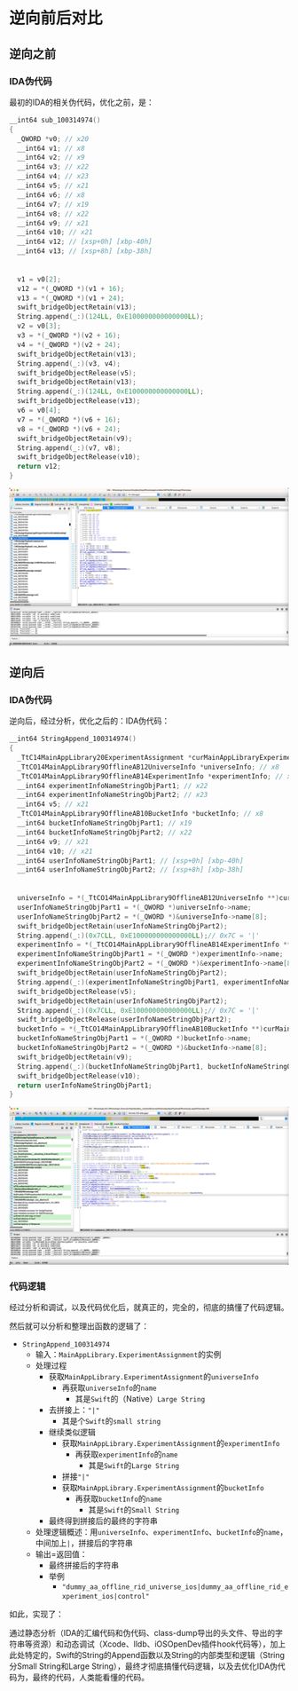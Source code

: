 # 逆向前后对比

## 逆向之前

### IDA伪代码
最初的IDA的相关伪代码，优化之前，是：

```c
__int64 sub_100314974()
{
  _QWORD *v0; // x20
  __int64 v1; // x8
  __int64 v2; // x9
  __int64 v3; // x22
  __int64 v4; // x23
  __int64 v5; // x21
  __int64 v6; // x8
  __int64 v7; // x19
  __int64 v8; // x22
  __int64 v9; // x21
  __int64 v10; // x21
  __int64 v12; // [xsp+0h] [xbp-40h]
  __int64 v13; // [xsp+8h] [xbp-38h]


  v1 = v0[2];
  v12 = *(_QWORD *)(v1 + 16);
  v13 = *(_QWORD *)(v1 + 24);
  swift_bridgeObjectRetain(v13);
  String.append(_:)(124LL, 0xE100000000000000LL);
  v2 = v0[3];
  v3 = *(_QWORD *)(v2 + 16);
  v4 = *(_QWORD *)(v2 + 24);
  swift_bridgeObjectRetain(v13);
  String.append(_:)(v3, v4);
  swift_bridgeObjectRelease(v5);
  swift_bridgeObjectRetain(v13);
  String.append(_:)(124LL, 0xE100000000000000LL);
  swift_bridgeObjectRelease(v13);
  v6 = v0[4];
  v7 = *(_QWORD *)(v6 + 16);
  v8 = *(_QWORD *)(v6 + 24);
  swift_bridgeObjectRetain(v9);
  String.append(_:)(v7, v8);
  swift_bridgeObjectRelease(v10);
  return v12;
}
```

![before_re_ida_sub_100314974](../../../assets/img/before_re_ida_sub_100314974.jpg)

## 逆向后

### IDA伪代码

逆向后，经过分析，优化之后的：IDA伪代码：

```c
__int64 StringAppend_100314974()
{
  _TtC14MainAppLibrary20ExperimentAssignment *curMainAppLibraryExperimentAssignment; // x20
  _TtCO14MainAppLibrary9OfflineAB12UniverseInfo *universeInfo; // x8
  _TtCO14MainAppLibrary9OfflineAB14ExperimentInfo *experimentInfo; // x9
  __int64 experimentInfoNameStringObjPart1; // x22
  __int64 experimentInfoNameStringObjPart2; // x23
  __int64 v5; // x21
  _TtCO14MainAppLibrary9OfflineAB10BucketInfo *bucketInfo; // x8
  __int64 bucketInfoNameStringObjPart1; // x19
  __int64 bucketInfoNameStringObjPart2; // x22
  __int64 v9; // x21
  __int64 v10; // x21
  __int64 userInfoNameStringObjPart1; // [xsp+0h] [xbp-40h]
  __int64 userInfoNameStringObjPart2; // [xsp+8h] [xbp-38h]


  universeInfo = *(_TtCO14MainAppLibrary9OfflineAB12UniverseInfo **)curMainAppLibraryExperimentAssignment->universeInfo;
  userInfoNameStringObjPart1 = *(_QWORD *)universeInfo->name;
  userInfoNameStringObjPart2 = *(_QWORD *)&universeInfo->name[8];
  swift_bridgeObjectRetain(userInfoNameStringObjPart2);
  String.append(_:)(0x7CLL, 0xE100000000000000LL);// 0x7C = '|'
  experimentInfo = *(_TtCO14MainAppLibrary9OfflineAB14ExperimentInfo **)curMainAppLibraryExperimentAssignment->experimentInfo;
  experimentInfoNameStringObjPart1 = *(_QWORD *)experimentInfo->name;
  experimentInfoNameStringObjPart2 = *(_QWORD *)&experimentInfo->name[8];
  swift_bridgeObjectRetain(userInfoNameStringObjPart2);
  String.append(_:)(experimentInfoNameStringObjPart1, experimentInfoNameStringObjPart2);
  swift_bridgeObjectRelease(v5);
  swift_bridgeObjectRetain(userInfoNameStringObjPart2);
  String.append(_:)(0x7CLL, 0xE100000000000000LL);// 0x7C = '|'
  swift_bridgeObjectRelease(userInfoNameStringObjPart2);
  bucketInfo = *(_TtCO14MainAppLibrary9OfflineAB10BucketInfo **)curMainAppLibraryExperimentAssignment->bucketInfo;
  bucketInfoNameStringObjPart1 = *(_QWORD *)bucketInfo->name;
  bucketInfoNameStringObjPart2 = *(_QWORD *)&bucketInfo->name[8];
  swift_bridgeObjectRetain(v9);
  String.append(_:)(bucketInfoNameStringObjPart1, bucketInfoNameStringObjPart2);
  swift_bridgeObjectRelease(v10);
  return userInfoNameStringObjPart1;
}
```

![after_re_ida_stringappend_100314974](../../../assets/img/after_re_ida_stringappend_100314974.jpg)

### 代码逻辑

经过分析和调试，以及代码优化后，就真正的，完全的，彻底的搞懂了代码逻辑。

然后就可以分析和整理出函数的逻辑了：

* `StringAppend_100314974`
  * 输入：`MainAppLibrary.ExperimentAssignment`的实例
  * 处理过程
    * 获取`MainAppLibrary.ExperimentAssignment`的`universeInfo`
      * 再获取`universeInfo`的`name`
        * 其是`Swift`的（Native）`Large String`
    * 去拼接上：`"|"`
      * 其是个`Swift`的`small string`
    * 继续类似逻辑
      * 获取`MainAppLibrary.ExperimentAssignment`的`experimentInfo`
        * 再获取`experimentInfo`的`name`
          * 其是`Swift`的`Large String`
      * 拼接`"|"`
      * 获取`MainAppLibrary.ExperimentAssignment`的`bucketInfo`
        * 再获取`bucketInfo`的`name`
          * 其是`Swift`的`Small String`
    * 最终得到拼接后的最终的字符串
  * 处理逻辑概述：用`universeInfo`、`experimentInfo`、`bucketInfo`的`name`，中间加上`|`，拼接后的字符串
  * 输出=返回值：
    * 最终拼接后的字符串
    * 举例
      * `"dummy_aa_offline_rid_universe_ios|dummy_aa_offline_rid_experiment_ios|control"`

如此，实现了：

通过静态分析（IDA的汇编代码和伪代码、class-dump导出的头文件、导出的字符串等资源）和动态调试（Xcode、lldb、iOSOpenDev插件hook代码等），加上此处特定的，Swift的String的Append函数以及String的内部类型和逻辑（String分Small String和Large String），最终才彻底搞懂代码逻辑，以及去优化IDA伪代码为，最终的代码，人类能看懂的代码。
